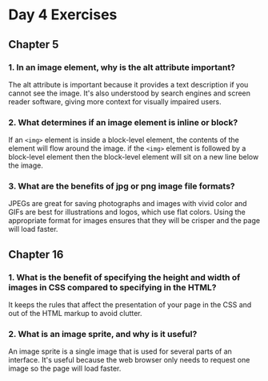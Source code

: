 # Day 4 Exercises

## Chapter 5

### 1. In an image element, why is the alt attribute important?
The alt attribute is important because it provides a text description if you cannot see the image. It's also understood by search engines and screen reader software, giving more context for visually impaired users.

### 2. What determines if an image element is inline or block?
If an `<img>` element is inside a block-level element, the contents of the element will flow around the image. if the `<img>` element is followed by a block-level element then the block-level element will sit on a new line below the image.

### 3. What are the benefits of jpg or png image file formats?
JPEGs are great for saving photographs and images with vivid color and GIFs are best for illustrations and logos, which use flat colors. Using the appropriate format for images ensures that they will be crisper and the page will load faster.

## Chapter 16

### 1. What is the benefit of specifying the height and width of images in CSS compared to specifying in the HTML?
It keeps the rules that affect the presentation of your page in the CSS and out of the HTML markup to avoid clutter.
### 2. What is an image sprite, and why is it useful?
An image sprite is a single image that is used for several parts of an interface. It's useful because the web browser only needs to request one image so the page will load faster.
